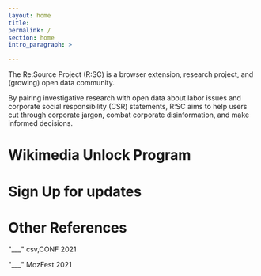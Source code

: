 ```yaml
---
layout: home
title:
permalink: /
section: home
intro_paragraph: >

---
```


The Re:Source Project (R:SC) is a browser extension, research project, and (growing) open data community.

By pairing investigative research with open data about labor issues and corporate social responsibility (CSR) statements, R:SC aims to help users cut through corporate jargon, combat corporate disinformation, and make informed decisions.

<h1>Wikimedia Unlock Program</h1>

<h1>Sign Up for updates</h1>

<h1>Other References</h1>

"___" csv,CONF 2021

"___" MozFest 2021

